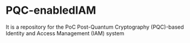 # PQC-enabledIAM
It is a repository for the PoC Post-Quantum Cryptography (PQC)-based Identity and Access Management (IAM) system
